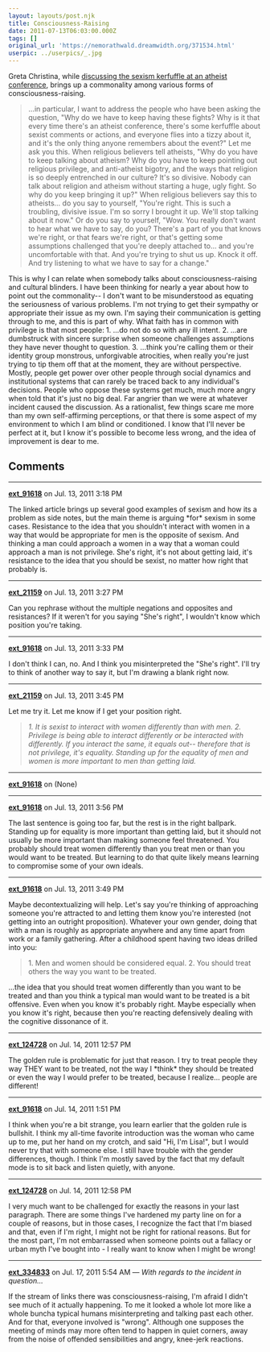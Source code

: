 ```yaml
---
layout: layouts/post.njk
title: Consciousness-Raising
date: 2011-07-13T06:03:00.000Z
tags: []
original_url: 'https://nemorathwald.dreamwidth.org/371534.html'
userpic: ../userpics/_.jpg
---
```

Greta Christina, while [discussing the sexism kerfuffle at an atheist conference](http://gretachristina.typepad.com/greta_christinas_weblog/2011/07/why-we-have-to-talk-about-this.html), brings up a commonality among various forms of consciousness-raising.

> ...in particular, I want to address the people who have been asking the question, "Why do we have to keep having these fights? Why is it that every time there's an atheist conference, there's some kerfuffle about sexist comments or actions, and everyone flies into a tizzy about it, and it's the only thing anyone remembers about the event?" Let me ask you this. When religious believers tell atheists, "Why do you have to keep talking about atheism? Why do you have to keep pointing out religious privilege, and anti-atheist bigotry, and the ways that religion is so deeply entrenched in our culture? It's so divisive. Nobody can talk about religion and atheism without starting a huge, ugly fight. So why do you keep bringing it up?" When religious believers say this to atheists... do you say to yourself, "You're right. This is such a troubling, divisive issue. I'm so sorry I brought it up. We'll stop talking about it now." Or do you say to yourself, "Wow. You really don't want to hear what we have to say, do you? There's a part of you that knows we're right, or that fears we're right, or that's getting some assumptions challenged that you're deeply attached to... and you're uncomfortable with that. And you're trying to shut us up. Knock it off. And try listening to what we have to say for a change."

This is why I can relate when somebody talks about consciousness-raising and cultural blinders. I have been thinking for nearly a year about how to point out the commonality-- I don't want to be misunderstood as equating the seriousness of various problems. I'm not trying to get their sympathy or appropriate their issue as my own. I'm saying their communication is getting through to me, and this is part of why. What faith has in common with privilege is that most people: 1. ...do not do so with any ill intent. 2. ...are dumbstruck with sincere surprise when someone challenges assumptions they have never thought to question. 3. ...think you're calling them or their identity group monstrous, unforgivable atrocities, when really you're just trying to tip them off that at the moment, they are without perspective. Mostly, people get power over other people through social dynamics and institutional systems that can rarely be traced back to any individual's decisions. People who oppose these systems get much, much more angry when told that it's just no big deal. Far angrier than we were at whatever incident caused the discussion. As a rationalist, few things scare me more than my own self-affirming perceptions, or that there is some aspect of my environment to which I am blind or conditioned. I know that I'll never be perfect at it, but I know it's possible to become less wrong, and the idea of improvement is dear to me.

## Comments

---

**[ext_91618](https://www.dreamwidth.org/users/ext_91618)** on Jul. 13, 2011 3:18 PM

The linked article brings up several good examples of sexism and how its a problem as side notes, but the main theme is arguing \*for\* sexism in some cases. Resistance to the idea that you shouldn't interact with women in a way that would be appropriate for men is the opposite of sexism. And thinking a man could approach a women in a way that a woman could approach a man is not privilege. She's right, it's not about getting laid, it's resistance to the idea that you should be sexist, no matter how right that probably is.

---

**[ext_21159](https://www.dreamwidth.org/users/ext_21159)** on Jul. 13, 2011 3:27 PM

Can you rephrase without the multiple negations and opposites and resistances? If it weren't for you saying "She's right", I wouldn't know which position you're taking.

---

**[ext_91618](https://www.dreamwidth.org/users/ext_91618)** on Jul. 13, 2011 3:33 PM

I don't think I can, no. And I think you misinterpreted the "She's right". I'll try to think of another way to say it, but I'm drawing a blank right now.

---

**[ext_21159](https://www.dreamwidth.org/users/ext_21159)** on Jul. 13, 2011 3:45 PM

Let me try it. Let me know if I get your position right.

> _1\. It is sexist to interact with women differently than with men. 2. Privilege is being able to interact differently or be interacted with differently. If you interact the same, it equals out-- therefore that is not privilege, it's equality. Standing up for the equality of men and women is more important to men than getting laid._

---

**[ext_91618](https://www.dreamwidth.org/users/ext_91618)** on (None)



---

**[ext_91618](https://www.dreamwidth.org/users/ext_91618)** on Jul. 13, 2011 3:56 PM

The last sentence is going too far, but the rest is in the right ballpark. Standing up for equality is more important than getting laid, but it should not usually be more important than making someone feel threatened. You probably should treat women differently than you treat men or than you would want to be treated. But learning to do that quite likely means learning to compromise some of your own ideals.

---

**[ext_91618](https://www.dreamwidth.org/users/ext_91618)** on Jul. 13, 2011 3:49 PM

Maybe decontextualizing will help. Let's say you're thinking of approaching someone you're attracted to and letting them know you're interested (not getting into an outright proposition). Whatever your own gender, doing that with a man is roughly as appropriate anywhere and any time apart from work or a family gathering. After a childhood spent having two ideas drilled into you:

> 1\. Men and women should be considered equal. 2. You should treat others the way you want to be treated.

...the idea that you should treat women differently than you want to be treated and than you think a typical man would want to be treated is a bit offensive. Even when you know it's probably right. Maybe especially when you know it's right, because then you're reacting defensively dealing with the cognitive dissonance of it.

---

**[ext_124728](https://www.dreamwidth.org/users/ext_124728)** on Jul. 14, 2011 12:57 PM

The golden rule is problematic for just that reason. I try to treat people they way THEY want to be treated, not the way I \*think\* they should be treated or even the way I would prefer to be treated, because I realize... people are different!

---

**[ext_91618](https://www.dreamwidth.org/users/ext_91618)** on Jul. 14, 2011 1:51 PM

I think when you're a bit strange, you learn earlier that the golden rule is bullshit. I think my all-time favorite introduction was the woman who came up to me, put her hand on my crotch, and said "Hi, I'm Lisa!", but I would never try that with someone else. I still have trouble with the gender differences, though. I think I'm mostly saved by the fact that my default mode is to sit back and listen quietly, with anyone.

---

**[ext_124728](https://www.dreamwidth.org/users/ext_124728)** on Jul. 14, 2011 12:58 PM

I very much want to be challenged for exactly the reasons in your last paragraph. There are some things I've hardened my party line on for a couple of reasons, but in those cases, I recognize the fact that I'm biased and that, even if I'm right, I might not be right for rational reasons. But for the most part, I'm not embarrassed when someone points out a fallacy or urban myth I've bought into - I really want to know when I might be wrong!

---

**[ext_334833](https://www.dreamwidth.org/users/ext_334833)** on Jul. 17, 2011 5:54 AM — *With regards to the incident in question...*

If the stream of links there was consciousness-raising, I'm afraid I didn't see much of it actually happening. To me it looked a whole lot more like a whole buncha typical humans misinterpreting and talking past each other. And for that, everyone involved is "wrong". Although one supposes the meeting of minds may more often tend to happen in quiet corners, away from the noise of offended sensibilities and angry, knee-jerk reactions.
